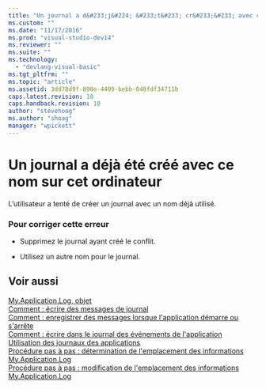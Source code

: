 ```yaml
---
title: "Un journal a d&#233;j&#224; &#233;t&#233; cr&#233;&#233; avec ce nom sur cet ordinateur | Microsoft Docs"
ms.custom: ""
ms.date: "11/17/2016"
ms.prod: "visual-studio-dev14"
ms.reviewer: ""
ms.suite: ""
ms.technology: 
  - "devlang-visual-basic"
ms.tgt_pltfrm: ""
ms.topic: "article"
ms.assetid: 3dd78d9f-890e-4409-bebb-048fdf34711b
caps.latest.revision: 10
caps.handback.revision: 10
author: "stevehoag"
ms.author: "shoag"
manager: "wpickett"
---
```

# Un journal a d&#233;j&#224; &#233;t&#233; cr&#233;&#233; avec ce nom sur cet ordinateur
L’utilisateur a tenté de créer un journal avec un nom déjà utilisé.  
  
### Pour corriger cette erreur  
  
-   Supprimez le journal ayant créé le conflit.  
  
-   Utilisez un autre nom pour le journal.  
  
## Voir aussi  
 [My.Application.Log, objet](/dotnet/visual-basic/language-reference/objects/my-application-log-object)   
 [Comment : écrire des messages de journal](../Topic/How%20to:%20Write%20Log%20Messages%20\(Visual%20Basic\).md)   
 [Comment : enregistrer des messages lorsque l'application démarre ou s'arrête](../Topic/How%20to:%20Log%20Messages%20When%20the%20Application%20Starts%20or%20Shuts%20Down%20\(Visual%20Basic\).md)   
 [Comment : écrire dans le journal des événements de l'application](../Topic/How%20to:%20Write%20to%20an%20Application%20Event%20Log%20\(Visual%20Basic\).md)   
 [Utilisation des journaux des applications](/dotnet/visual-basic/developing-apps/programming/log-info/working-with-application-logs)   
 [Procédure pas à pas : détermination de l'emplacement des informations My.Application.Log](../Topic/Walkthrough:%20Determining%20Where%20My.Application.Log%20Writes%20Information%20\(Visual%20Basic\).md)   
 [Procédure pas à pas : modification de l'emplacement des informations My.Application.Log](../Topic/Walkthrough:%20Changing%20Where%20My.Application.Log%20Writes%20Information%20\(Visual%20Basic\).md)